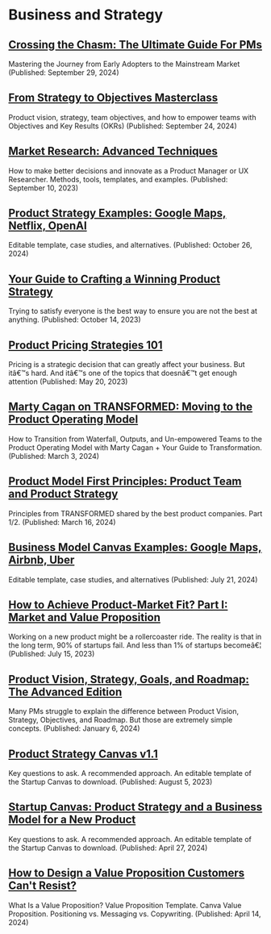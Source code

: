 ﻿# Business and Strategy

## [Crossing the Chasm: The Ultimate Guide For PMs](https://www.productcompass.pm/p/crossing-the-chasm)
Mastering the Journey from Early Adopters to the Mainstream Market (Published: September 29, 2024)

## [From Strategy to Objectives Masterclass](https://www.productcompass.pm/p/product-vision-strategy-objectives-course)
Product vision, strategy, team objectives, and how to empower teams with Objectives and Key Results (OKRs) (Published: September 24, 2024)

## [Market Research: Advanced Techniques](https://productcompass.pm/p/market-research-advanced-techniques)
How to make better decisions and innovate as a Product Manager or UX Researcher. Methods, tools, templates, and examples. (Published: September 10, 2023)

## [Product Strategy Examples: Google Maps, Netflix, OpenAI](https://www.productcompass.pm/p/product-strategy-examples)
Editable template, case studies, and alternatives. (Published: October 26, 2024)

## [Your Guide to Crafting a Winning Product Strategy](https://www.productcompass.pm/p/your-guide-to-crafting-a-winning)
Trying to satisfy everyone is the best way to ensure you are not the best at anything. (Published: October 14, 2023)

## [Product Pricing Strategies 101](https://productcompass.pm/p/product-pricing-strategies-101)
Pricing is a strategic decision that can greatly affect your business. But itâ€™s hard. And itâ€™s one of the topics that doesnâ€™t get enough attention (Published: May 20, 2023)

## [Marty Cagan on TRANSFORMED: Moving to the Product Operating Model](https://www.productcompass.pm/p/transformed-product-operating-model-marty-cagan)
How to Transition from Waterfall, Outputs, and Un-empowered Teams to the Product Operating Model with Marty Cagan + Your Guide to Transformation. (Published: March 3, 2024)

## [Product Model First Principles: Product Team and Product Strategy](https://www.productcompass.pm/p/product-model-first-principles-transformed-cagan)
Principles from TRANSFORMED shared by the best product companies. Part 1/2. (Published: March 16, 2024)

## [Business Model Canvas Examples: Google Maps, Airbnb, Uber](https://www.productcompass.pm/p/business-model-canvas-examples)
Editable template, case studies, and alternatives (Published: July 21, 2024)

## [How to Achieve Product-Market Fit? Part I: Market and Value Proposition](https://productcompass.pm/p/how-to-achieve-the-product-market)
Working on a new product might be a rollercoaster ride. The reality is that in the long term, 90% of startups fail. And less than 1% of startups becomeâ€¦ (Published: July 15, 2023)

## [Product Vision, Strategy, Goals, and Roadmap: The Advanced Edition](https://www.productcompass.pm/p/product-vision-strategy-goals-and)
Many PMs struggle to explain the difference between Product Vision, Strategy, Objectives, and Roadmap. But those are extremely simple concepts. (Published: January 6, 2024)

## [Product Strategy Canvas v1.1](https://productcompass.pm/p/product-strategy-canvas)
Key questions to ask. A recommended approach. An editable template of the Startup Canvas to download. (Published: August 5, 2023)

## [Startup Canvas: Product Strategy and a Business Model for a New Product](https://www.productcompass.pm/p/startup-canvas)
Key questions to ask. A recommended approach. An editable template of the Startup Canvas to download. (Published: April 27, 2024)

## [How to Design a Value Proposition Customers Can&#x27;t Resist?](https://www.productcompass.pm/p/how-to-design-value-proposition-template)
What Is a Value Proposition? Value Proposition Template. Canva Value Proposition. Positioning vs. Messaging vs. Copywriting. (Published: April 14, 2024)



